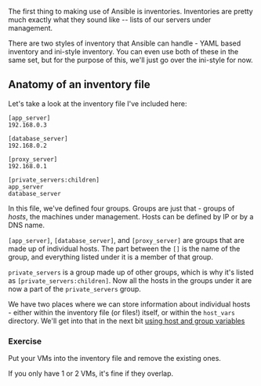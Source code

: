 The first thing to making use of Ansible is inventories.  Inventories are pretty much exactly what they sound like --
lists of our servers under management.

There are two styles of inventory that Ansible can handle - YAML based inventory and ini-style inventory.  You can even
use both of these in the same set, but for the purpose of this, we'll just go over the ini-style for now.

## Anatomy of an inventory file
Let's take a look at the inventory file I've included here:
```
[app_server]
192.168.0.3

[database_server]
192.168.0.2

[proxy_server]
192.168.0.1

[private_servers:children]
app_server
database_server
```

In this file, we've defined four groups.  Groups are just that - groups of _hosts_, the machines under management.
Hosts can be defined by IP or by a DNS name.

`[app_server]`, `[database_server]`, and `[proxy_server]` are groups that are made up of individual hosts.  The part
between the `[]` is the name of the group, and everything listed under it is a member of that group.

`private_servers` is a group made up of other groups, which is why it's listed as `[private_servers:children]`.  Now
all the hosts in the groups under it are now a part of the `private_servers` group.

We have two places where we can store information about individual hosts - either within the inventory file (or files!)
itself, or within the `host_vars` directory.  We'll get into that in the next bit 
[using host and group variables](04-host-and-groups-vars.md)

### Exercise
Put your VMs into the inventory file and remove the existing ones.

If you only have 1 or 2 VMs, it's fine if they overlap.